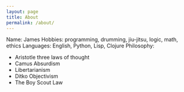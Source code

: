 ```yaml
---
layout: page
title: About
permalink: /about/
---
```


Name: James
Hobbies: programming, drumming, jiu-jitsu, logic, math, ethics
Languages: English, Python, Lisp, Clojure
Philosophy:
- Aristotle three laws of thought
- Camus Absurdism
- Libertarianism
- Ditko Objectivism
- The Boy Scout Law
